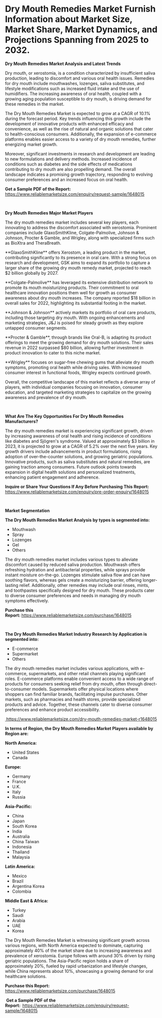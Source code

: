 <p><h1>Dry Mouth Remedies Market Furnish Information about Market Size, Market Share, Market Dynamics, and Projections Spanning from 2025 to 2032.</h1></p><p><strong>Dry Mouth Remedies Market Analysis and Latest Trends</strong></p>
<p><p>Dry mouth, or xerostomia, is a condition characterized by insufficient saliva production, leading to discomfort and various oral health issues. Remedies for dry mouth include mouthwashes, lozenges, saliva substitutes, and lifestyle modifications such as increased fluid intake and the use of humidifiers. The increasing awareness of oral health, coupled with a growing aging population susceptible to dry mouth, is driving demand for these remedies in the market.</p><p>The Dry Mouth Remedies Market is expected to grow at a CAGR of 10.1% during the forecast period. Key trends influencing this growth include the development of innovative products with enhanced efficacy and convenience, as well as the rise of natural and organic solutions that cater to health-conscious consumers. Additionally, the expansion of e-commerce platforms enables easier access to a variety of dry mouth remedies, further energizing market growth.</p><p>Moreover, significant investments in research and development are leading to new formulations and delivery methods. Increased incidence of conditions such as diabetes and the side effects of medications contributing to dry mouth are also propelling demand. The overall landscape indicates a promising growth trajectory, responding to evolving consumer preferences and an increased focus on oral health.</p></p>
<p><strong>Get a Sample PDF of the Report:&nbsp;</strong> <a href="https://www.reliablemarketsize.com/enquiry/request-sample/1648015?utm_campaign=3212&utm_medium=2&utm_source=Github&utm_content=ia&utm_term=19042025&utm_id=dry-mouth-remedies">https://www.reliablemarketsize.com/enquiry/request-sample/1648015</a></p>
<p>&nbsp;</p>
<p><strong>Dry Mouth Remedies Major Market Players</strong></p>
<p><p>The dry mouth remedies market includes several key players, each innovating to address the discomfort associated with xerostomia. Prominent companies include GlaxoSmithKline, Colgate-Palmolive, Johnson & Johnson, Procter & Gamble, and Wrigley, along with specialized firms such as BioXtra and TheraBreath.</p><p>**GlaxoSmithKline** offers Xerostom, a leading product in the market, contributing significantly to its presence in oral care. With a strong focus on research and development, GSK aims to expand its portfolio to capture a larger share of the growing dry mouth remedy market, projected to reach $2 billion globally by 2027.</p><p>**Colgate-Palmolive** has leveraged its extensive distribution network to promote its mouth moisturizing products. Their commitment to oral healthcare innovation positions them well for growth as consumer awareness about dry mouth increases. The company reported $18 billion in overall sales for 2022, highlighting its substantial footing in the market.</p><p>**Johnson & Johnson** actively markets its portfolio of oral care products, including those targeting dry mouth. With ongoing enhancements and marketing strategies, J&J is poised for steady growth as they explore untapped consumer segments.</p><p>**Procter & Gamble**, through brands like Oral-B, is adapting its product offerings to meet the growing demand for dry mouth solutions. Their sales revenue in 2022 surpassed $80 billion, allowing further investment in product innovation to cater to this niche market.</p><p>**Wrigley** focuses on sugar-free chewing gums that alleviate dry mouth symptoms, promoting oral health while driving sales. With increased consumer interest in functional foods, Wrigley expects continued growth.</p><p>Overall, the competitive landscape of this market reflects a diverse array of players, with individual companies focusing on innovation, consumer education, and targeted marketing strategies to capitalize on the growing awareness and prevalence of dry mouth.</p></p>
<p>&nbsp;</p>
<p><strong>What Are The Key Opportunities For Dry Mouth Remedies Manufacturers?</strong></p>
<p><p>The dry mouth remedies market is experiencing significant growth, driven by increasing awareness of oral health and rising incidence of conditions like diabetes and Sjögren's syndrome. Valued at approximately $3 billion in 2023, it is projected to grow at a CAGR of 5.2% over the next five years. Key growth drivers include advancements in product formulations, rising adoption of over-the-counter solutions, and growing geriatric populations. Innovative products, such as saliva substitutes and natural remedies, are gaining traction among consumers. Future outlook points towards expansion in digital health solutions and personalized treatments, enhancing patient engagement and adherence.</p></p>
<p><strong>Inquire or Share Your Questions If Any Before Purchasing This Report:</strong> <a href="https://www.reliablemarketsize.com/enquiry/pre-order-enquiry/1648015?utm_campaign=3212&utm_medium=2&utm_source=Github&utm_content=ia&utm_term=19042025&utm_id=dry-mouth-remedies">https://www.reliablemarketsize.com/enquiry/pre-order-enquiry/1648015</a></p>
<p>&nbsp;</p>
<p><strong>Market Segmentation</strong></p>
<p><strong>The Dry Mouth Remedies Market Analysis by types is segmented into:</strong></p>
<p><ul><li>Mouthwash</li><li>Spray</li><li>Lozenges</li><li>Gel</li><li>Others</li></ul></p>
<p><p>The dry mouth remedies market includes various types to alleviate discomfort caused by reduced saliva production. Mouthwash offers refreshing hydration and antibacterial properties, while sprays provide instant moisture on-the-go. Lozenges stimulate saliva flow and can have soothing flavors, whereas gels create a moisturizing barrier, offering longer-lasting relief. Additionally, other remedies may include oral rinses, mints, and toothpastes specifically designed for dry mouth. These products cater to diverse consumer preferences and needs in managing dry mouth symptoms effectively.</p></p>
<p><strong>Purchase this Report:&nbsp;</strong><a href="https://www.reliablemarketsize.com/purchase/1648015?utm_campaign=3212&utm_medium=2&utm_source=Github&utm_content=ia&utm_term=19042025&utm_id=dry-mouth-remedies">https://www.reliablemarketsize.com/purchase/1648015</a></p>
<p>&nbsp;</p>
<p><strong>The Dry Mouth Remedies Market Industry Research by Application is segmented into:</strong></p>
<p><ul><li>E-commerce</li><li>Supermarket</li><li>Others</li></ul></p>
<p><p>The dry mouth remedies market includes various applications, with e-commerce, supermarkets, and other retail channels playing significant roles. E-commerce platforms enable convenient access to a wide range of products for consumers seeking relief from dry mouth, often through direct-to-consumer models. Supermarkets offer physical locations where shoppers can find familiar brands, facilitating impulse purchases. Other markets, such as pharmacies and health stores, provide specialized products and advice. Together, these channels cater to diverse consumer preferences and enhance product accessibility.</p></p>
<p><a href="https://www.reliablemarketsize.com/dry-mouth-remedies-market-r1648015?utm_campaign=3212&utm_medium=2&utm_source=Github&utm_content=ia&utm_term=19042025&utm_id=dry-mouth-remedies">&nbsp;https://www.reliablemarketsize.com/dry-mouth-remedies-market-r1648015</a></p>
<p><strong>In terms of Region, the Dry Mouth Remedies Market Players available by Region are:</strong></p>
<p>
    <p> <strong> North America: </strong>
        <ul>
            <li>United States</li>
            <li>Canada</li>
        </ul>
        </p> 
    <p> <strong> Europe: </strong>
        <ul>
            <li>Germany</li>
            <li>France</li>
            <li>U.K.</li>
            <li>Italy</li>
            <li>Russia</li>
        </ul>
        </p> 
    <p> <strong> Asia-Pacific: </strong>
        <ul>
            <li>China</li>
            <li>Japan</li>
            <li>South Korea</li>
            <li>India</li>
            <li>Australia</li>
            <li>China Taiwan</li>
            <li>Indonesia</li>
            <li>Thailand</li>
            <li>Malaysia</li>
        </ul>
        </p> 
    <p> <strong> Latin America: </strong>
        <ul>
            <li>Mexico</li>
            <li>Brazil</li>
            <li>Argentina Korea</li>
            <li>Colombia</li>
        </ul>
        </p> 
    <p> <strong> Middle East & Africa: </strong>
        <ul>
            <li>Turkey</li>
            <li>Saudi</li>
            <li>Arabia</li>
            <li>UAE</li>
            <li>Korea</li>
        </ul>
    </p>
    </p>
<p><p>The Dry Mouth Remedies Market is witnessing significant growth across various regions, with North America expected to dominate, capturing approximately 40% of the market share due to increasing awareness and prevalence of xerostomia. Europe follows with around 30% driven by rising geriatric populations. The Asia-Pacific region holds a share of approximately 20%, fueled by rapid urbanization and lifestyle changes, while China represents about 10%, showcasing a growing demand for oral healthcare solutions.</p></p>
<p><strong>Purchase this Report: </strong><a href="https://www.reliablemarketsize.com/purchase/1648015?utm_campaign=3212&utm_medium=2&utm_source=Github&utm_content=ia&utm_term=19042025&utm_id=dry-mouth-remedies">https://www.reliablemarketsize.com/purchase/1648015</a></p>
<p>&nbsp;<strong>Get a Sample PDF of the Report:&nbsp;&nbsp;</strong><a href="https://www.reliablemarketsize.com/enquiry/request-sample/1648015?utm_campaign=3212&utm_medium=2&utm_source=Github&utm_content=ia&utm_term=19042025&utm_id=dry-mouth-remedies">https://www.reliablemarketsize.com/enquiry/request-sample/1648015</a></p>
<p><strong></strong></p>
<p><p></p><p></p><p></p></p>